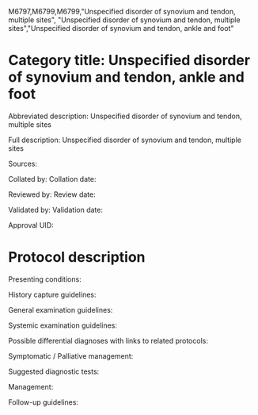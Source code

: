 M6797,M6799,M6799,"Unspecified disorder of synovium and tendon, multiple sites", "Unspecified disorder of synovium and tendon, multiple sites","Unspecified disorder of synovium and tendon, ankle and foot"
# Category title: Unspecified disorder of synovium and tendon, ankle and foot

Abbreviated description: Unspecified disorder of synovium and tendon, multiple sites

Full description: Unspecified disorder of synovium and tendon, multiple sites

Sources:

Collated by:
Collation date:

Reviewed by:
Review date:

Validated by:
Validation date:

Approval UID:

# Protocol description

Presenting conditions:

History capture guidelines:

General examination guidelines:

Systemic examination guidelines:

Possible differential diagnoses with links to related protocols:

Symptomatic / Palliative management:

Suggested diagnostic tests:

Management:

Follow-up guidelines:
